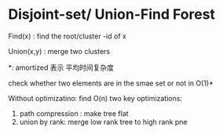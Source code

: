 # Disjoint-set/ Union-Find Forest

Find(x) : find the root/cluster -id of x

Union(x,y) : merge two clusters

*: amortized 表示 平均时间复杂度

check whether two elements are in the smae set or not in O(1)*

Without optimizatino: find O(n)
two key optimizations:
1. path compression : make tree flat
2. union by rank: merge low rank tree to high rank pne

